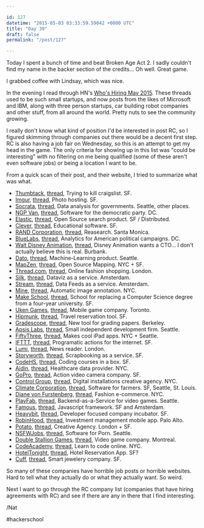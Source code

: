 ```yaml
---

id: 127
datetime: "2015-05-03 03:33:59.59042 +0000 UTC"
title: "Day 39"
draft: false
permalink: "/post/127"

---
```


Today I spent a bunch of time and beat Broken Age Act 2. I sadly couldn't find my name in the backer section of the credits... Oh well. Great game.

I grabbed coffee with Lindsay, which was nice.

In the evening I read through HN's [Who's Hiring May 2015](https://news.ycombinator.com/item?id=9471287). These threads used to be such small startups, and now posts from the likes of Microsoft and IBM, along with three person startups, car building robot companies and other stuff, from all around the world. Pretty nuts to see the community growing.

I really don't know what kind of position I'd be interested in post RC, so I figured skimming through companies out there would be a decent first step. RC is also having a job fair on Wednesday, so this is an attempt to get my head in the game. The only criteria for showing up in this list was "could be interesting" with no filtering on me being qualified (some of these aren't even software jobs) or being a location I want to be.

From a quick scan of their post, and their website, I tried to summarize what was what.

 - [Thumbtack](https://www.thumbtack.com/), [thread](https://news.ycombinator.com/item?id=9472241), Trying to kill craigslist. SF.
 - [Imgur](https://imgur.com/), [thread](https://news.ycombinator.com/item?id=9472028), Photo hosting. SF.
 - [Socrata](http://www.socrata.com/), [thread](https://news.ycombinator.com/item?id=9473694), Data analysis for governments. Seattle, other places.
 - [NGP Van](https://ngpvan.ngpvanhost.com/), [thread](https://news.ycombinator.com/item?id=9472342), Software for the democratic party. DC.
 - [Elastic](https://www.elastic.co/), [thread](https://news.ycombinator.com/item?id=9471977), Open Source search product. SF / Distributed.
 - [Clever](https://clever.com/), [thread](https://news.ycombinator.com/item?id=9471440), Educational software. SF.
 - [RAND Corporation](http://www.rand.org/), [thread](https://news.ycombinator.com/item?id=9471352), Reasearch. Santa Monica.
 - [BlueLabs](http://www.bluelabs.com/), [thread](https://news.ycombinator.com/item?id=9474487), Analytics for American political campaigns. DC.
 - [Walt Disney Animation](http://www.disneyanimation.com/), [thread](https://news.ycombinator.com/item?id=9473336), Disney Animation wants a CTO... I don't actually believe this is real. Burbank.
 - [Dato](https://dato.com/), [thread](https://news.ycombinator.com/item?id=9474575), Machine-Learning product. Seattle.
 - [MapZen](https://mapzen.com/), [thread](https://news.ycombinator.com/item?id=9475254), Open Source Mapping. NYC + SF.
 - [Thread.com](http://thread.com), [thread](https://news.ycombinator.com/item?id=9471656), Online fashion shopping. London.
 - [Silk](https://www.silk.co/), [thread](https://news.ycombinator.com/item?id=9472804), Dataviz as a service. Amsterdam.
 - [Stream](https://getstream.io/), [thread](https://news.ycombinator.com/item?id=9471509), Data Feeds as a service. Amsterdam.
 - [Mine](http://www.mine.nyc/), [thread](https://news.ycombinator.com/item?id=9472831), Automatic image annotation. NYC.
 - [Make School](https://www.makeschool.com/), [thread](https://news.ycombinator.com/item?id=9473952), School for replacing a Computer Science degree from a four-year university. SF.
 - [Uken Games](http://uken.com/), [thread](https://news.ycombinator.com/item?id=9472344), Mobile game company. Toronto.
 - [Hipmunk](https://www.hipmunk.com/), [thread](https://news.ycombinator.com/item?id=9473183), Travel reservation tool. SF.
 - [Gradescope](https://gradescope.com/), [thread](https://news.ycombinator.com/item?id=9474437), New tool for grading papers. Berkeley.
 - [Apsis Labs](http://apsis.io/), [thread](https://news.ycombinator.com/item?id=9472492), Small independent development firm. Seattle.
 - [FiftyThree](http://www.fiftythree.com/), [thread](https://news.ycombinator.com/item?id=9475577), Makes cool iPad apps. NYC + Seattle.
 - [IFTTT](https://ifttt.com/), [thread](https://news.ycombinator.com/item?id=9474046), Programatic actions for the internet. SF.
 - [Lumi](https://lumi.do/join), [thread](https://news.ycombinator.com/item?id=9474587), News reader. London.
 - [Storyworth](https://www.storyworth.com/), [thread](https://news.ycombinator.com/item?id=9473089), Scrapbooking as a service. SF.
 - [CodeHS](https://codehs.com/), [thread](https://news.ycombinator.com/item?id=9472561), Coding courses in a box. SF.
 - [Aidin](http://www.myaidin.com/), [thread](https://news.ycombinator.com/item?id=9472772), Healthcare data provider. NYC.
 - [GoPro](http://gopro.com/), [thread](https://news.ycombinator.com/item?id=9472317), Action video camera company. SF.
 - [Control Group](http://www.controlgroup.com), [thread](https://news.ycombinator.com/item?id=9471759), Digital installations creative agency. NYC.
 - [Climate Corporation](http://www.climate.com/), [thread](https://news.ycombinator.com/item?id=9472135), Software for farmers. SF, Seattle, St. Louis.
 - [Diane von Furstenberg](http://www.dvf.com/), [thread](https://news.ycombinator.com/item?id=9471317), Fashion e-commerce. NYC.
 - [PlayFab](https://www.playfab.com/), [thread](https://news.ycombinator.com/item?id=9473046), Backend-as-a-Service for video games. Seattle.
 - [Famous](http://famo.us/), [thread](https://news.ycombinator.com/item?id=9474253), Javascript framework. SF and Amsterdam.
 - [Heavybit](http://www.heavybit.com/), [thread](https://news.ycombinator.com/item?id=9475065), Developer focused company incubator. SF.
 - [RobinHood](https://robinhood.com/), [thread](https://news.ycombinator.com/item?id=9473227), Investment management mobile app. Palo Alto.
 - [Potato](https://p.ota.to/), [thread](https://news.ycombinator.com/item?id=9471501), Creative Agency. London + SF.
 - [NSFWJobs](http://nsfwjobs.com/), [thread](https://news.ycombinator.com/item?id=9472656), Software for Porn. Seattle.
 - [Double Stallion Games](http://dblstallion.com/), [thread](https://news.ycombinator.com/item?id=9472611), Video game company. Montreal.
 - [CodeAcademy](http://www.codecademy.com/), [thread](https://news.ycombinator.com/item?id=9471415), Learn to code online. NYC.
 - [HotelTonight](https://www.hoteltonight.com/), [thread](https://news.ycombinator.com/item?id=9473579), Hotel Reservation App. SF?
 - [Cuff](https://cuff.io/), [thread](https://news.ycombinator.com/item?id=9473941), Smart jewelery company. SF.

So many of these companies have horrible job posts or horrible websites. Hard to tell what they actually do or what they actually want. So weird.

Next I want to go through the RC company list (companies that have hiring agreements with RC) and see if there are any in there that I find interesting.

/Nat

#hackerschool
